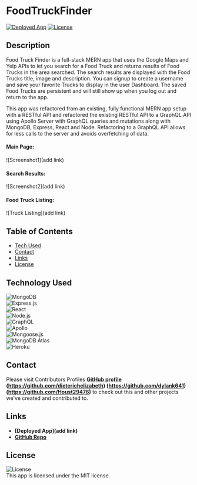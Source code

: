 # FoodTruckFinder

<a href="add link">![Deployed App](https://img.shields.io/badge/Deployed%20App-blue.svg)</a> <a href=./LICENSE>![License](https://img.shields.io/badge/License%3A-MIT-green.svg)</a>

## Description

Food Truck Finder is a full-stack MERN app that uses the Google Maps and Yelp APIs to let you search for a Food Truck and returns results of Food Trucks in the area searched. The search results are displayed with the Food Trucks title, image and description. You can signup to create a username and save your favorite Trucks to display in the user Dashboard. The saved Food Trucks are persistent and will still show up when you log out and return to the app.

This app was refactored from an existing, fully functional MERN app setup with a RESTful API and refactored the existing RESTful API to a GraphQL API using Apollo Server with GraphQL queries and mutations along with MongoDB, Express, React and Node. Refactoring to a GraphQL API allows for less calls to the server and avoids overfetching of data.

#### Main Page:

![Screenshot1](add link)

#### Search Results:

![Screenshot2](add link)

#### Food Truck Listing:

![Truck Listing](add link)

## Table of Contents

- [Tech Used](#tech-used)
- [Contact](#contact)
- [Links](#links)
- [License](#license)

## Technology Used

![MongoDB](https://img.shields.io/badge/MongoDB-4EA94B?style=for-the-badge&logo=mongodb&logoColor=white)  
 ![Express.js](https://img.shields.io/badge/Express.js-404D59?style=for-the-badge)  
 ![React](https://img.shields.io/badge/React-20232A?style=for-the-badge&logo=react&logoColor=61DAFB)  
 ![Node.js](https://img.shields.io/badge/Node.js-43853D?style=for-the-badge&logo=node.js&logoColor=white)  
 ![GraphQL](https://img.shields.io/badge/GraphQL-E4405F?style=for-the-badge)  
 ![Apollo](https://img.shields.io/badge/Apollo_Server-8B89CC?style=for-the-badge)  
 ![Mongoose.js](https://img.shields.io/badge/Mongoose.js-880000?style=for-the-badge&logoColor=white)  
 ![MongoDB Atlas](https://img.shields.io/badge/MongoDB%20Atlas-4EA94B?style=for-the-badge&logo=mongodb&logoColor=white)  
 ![Heroku](https://img.shields.io/badge/Heroku-430098?style=for-the-badge&logo=heroku&logoColor=white)

## Contact

Please visit Contributors Profiles **[GitHub profile](https://github.com/JFlo1981) (https://github.com/dieterichelizabeth) (https://github.com/dylank641) (https://github.com/Houst29476)** to check out this and other projects we've created and contributed to.


## Links

- **[Deployed App](add link)**
- **[GitHub Repo](https://github.com/JFlo1981/FoodTruckFinder)**

## License

![License](https://img.shields.io/badge/License%3A-MIT-green.svg)  
 This app is licensed under the MIT license.